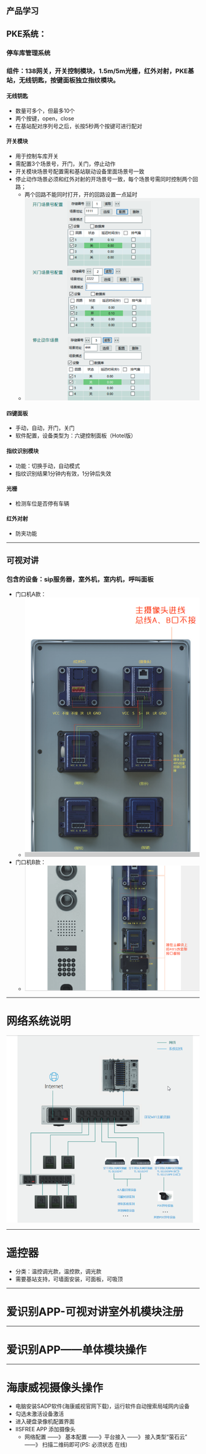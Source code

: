 产品学习
---

## PKE系统：
### 停车库管理系统

### 组件：138网关，开关控制模块，1.5m/5m光栅，红外对射，PKE基站，无线钥匙，按键面板独立指纹模块。

#### 无线钥匙
* 数量可多个，但最多10个
* 两个按键，open，close
* 在基站配对序列号之后，长按5秒两个按键可进行配对

#### 开关模块
* 用于控制车库开关
* 需配置3个场景号，开门，关门，停止动作
* 开关模块场景号配置需和基站联动设备里面场景号一致
* 停止动作场景必须和红外对射的开场景号一致，每个场景号需同时控制两个回路；
    - 两个回路不能同时打开，开的回路设置一点延时
    - ![示例](../img/003.png)

#### 四键面板
* 手动，自动，开门，关门
* 软件配置，设备类型为：六键控制面板（Hotel版）

#### 指纹识别模块
* 功能：切换手动，自动模式
* 指纹识别结果1分钟内有效，1分钟后失效

#### 光栅
* 检测车位是否停有车辆

#### 红外对射
* 防夹功能

---

## 可视对讲
### 包含的设备：sip服务器，室外机，室内机，呼叫面板
* 门口机A款：
    - ![接线图](../img/004.png)
* 门口机B款：
    - ![接线图](../img/005.png)

---
# 网络系统说明
![](../img/006.png)

---
# 遥控器
* 分类：温控调光款，温控款，调光款
* 需要基站支持，可墙面安装，可面板，可吸顶

---
# 爱识别APP-可视对讲室外机模块注册

---
# 爱识别APP——单体模块操作

---
# 海康威视摄像头操作
* 电脑安装SADP软件(海康威视官网下载)，运行软件自动搜索局域网内设备
* 勾选未激活设备激活
* 进入硬盘录像机配置界面
* IISFREE APP 添加摄像头
    - 网络配置 ——》 基本配置 ——》平台接入 ——》 接入类型“萤石云” ——》 扫描二维码即可(PS: 必须状态 在线)

